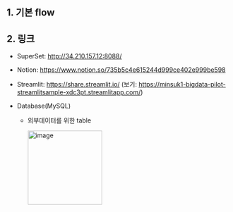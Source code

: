 ## 1. 기본 flow

## 2. 링크

- SuperSet: http://34.210.157.12:8088/

- Notion: https://www.notion.so/735b5c4e615244d999ce402e999be598

- Streamlit: https://share.streamlit.io/ (보기: https://minsuk1-bigdata-pilot-streamlitsample-xdc3pt.streamlitapp.com/)

- Database(MySQL)

  - 외부데이터를 위한 table

    <img width="168" alt="image" src="https://user-images.githubusercontent.com/64065318/177281711-4bf8ef1d-e800-4865-b0cb-16516866db58.png">